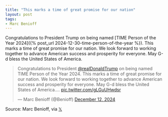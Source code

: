 ```yaml
---
title: "This marks a time of great promise for our nation"
layout: post
tags:
- Marc Benioff
---
```


Congratulations to President Trump on being named [TIME Person of the Year 2024]({% post_url 2024-12-30-time-person-of-the-year %}). This marks a time of great promise for our nation. We look forward to working together to advance American success and prosperity for everyone. May G-d bless the United States of America.

<blockquote class="twitter-tweet"><p lang="en" dir="ltr">Congratulations to President <a href="https://twitter.com/realDonaldTrump?ref_src=twsrc%5Etfw">@realDonaldTrump</a> on being named TIME Person of the Year 2024. This marks a time of great promise for our nation. We look forward to working together to advance American success and prosperity for everyone. May G-d bless the United States of America.… <a href="https://t.co/gLGuUHwdsr">pic.twitter.com/gLGuUHwdsr</a></p>&mdash; Marc Benioff (@Benioff) <a href="https://twitter.com/Benioff/status/1867263528094093501?ref_src=twsrc%5Etfw">December 12, 2024</a></blockquote> <script async src="https://platform.twitter.com/widgets.js" charset="utf-8"></script>

Source: Marc Benioff, via [𝕏](https://x.com)
